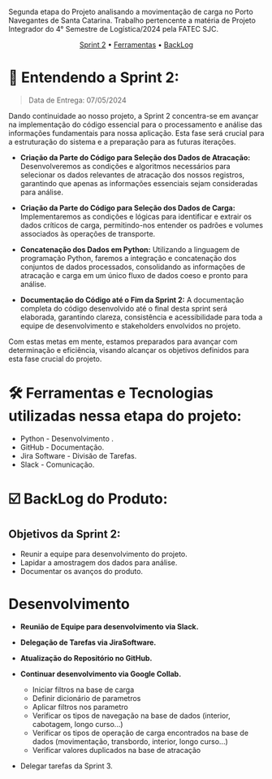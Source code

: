 Segunda etapa do Projeto analisando a movimentação de carga no Porto Navegantes de Santa Catarina. Trabalho pertencente a matéria de Projeto Integrador do 4° Semestre de Logística/2024 pela FATEC SJC.

 <p align="center">
     <a href="#sprint">Sprint 2</a> • 
     <a href="#ferramentas">Ferramentas</a> •
     <a href="#backlog">BackLog</a> 

<span id="sprint">

# :mag_right: Entendendo a Sprint 2:
> Data de Entrega: 07/05/2024

Dando continuidade ao nosso projeto, a Sprint 2 concentra-se em avançar na implementação do código essencial para o processamento e análise das informações fundamentais para nossa aplicação. Esta fase será crucial para a estruturação do sistema e a preparação para as futuras iterações.

* **Criação da Parte do Código para Seleção dos Dados de Atracação:** Desenvolveremos as condições e algoritmos necessários para selecionar os dados relevantes de atracação dos nossos registros, garantindo que apenas as informações essenciais sejam consideradas para análise.

* **Criação da Parte do Código para Seleção dos Dados de Carga:** Implementaremos as condições e lógicas para identificar e extrair os dados críticos de carga, permitindo-nos entender os padrões e volumes associados às operações de transporte.

* **Concatenação dos Dados em Python:**  Utilizando a linguagem de programação Python, faremos a integração e concatenação dos conjuntos de dados processados, consolidando as informações de atracação e carga em um único fluxo de dados coeso e pronto para análise.

* **Documentação do Código até o Fim da Sprint 2:** A documentação completa do código desenvolvido até o final desta sprint será elaborada, garantindo clareza, consistência e acessibilidade para toda a equipe de desenvolvimento e stakeholders envolvidos no projeto.

Com estas metas em mente, estamos preparados para avançar com determinação e eficiência, visando alcançar os objetivos definidos para esta fase crucial do projeto.

<span id="ferramentas">

# :hammer_and_wrench: Ferramentas e Tecnologias utilizadas nessa etapa do projeto:

* Python - Desenvolvimento .
* GitHub - Documentação.
* Jira Software - Divisão de Tarefas.
* Slack - Comunicação.


<span id="backlog">

# :ballot_box_with_check: BackLog do Produto:
## Objetivos da Sprint 2:
* Reunir a equipe para desenvolvimento do projeto.
* Lapidar a amostragem dos dados para análise.
* Documentar os avanços do produto.

# Desenvolvimento
* **Reunião de Equipe para desenvolvimento via Slack.**
* **Delegação de Tarefas via JiraSoftware.**
* **Atualização do Repositório no GitHub.**
* **Continuar desenvolvimento via Google Collab.**
  * Iniciar filtros na base de carga
  * Definir dicionário de parametros
  * Aplicar filtros nos parametro
  * Verificar os tipos de navegação na base de dados (interior, cabotagem, longo curso...)
  * Verificar os tipos de operação de carga encontrados na base de dados (movimentação, transbordo, interior, longo curso...)
  * Verificar valores duplicados na base de atracação

* Delegar tarefas da Sprint 3.
    

